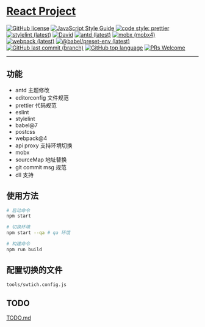 # [React Project](https://github.com/lovelope/react-project)

[![GitHub license](https://img.shields.io/badge/license-MIT-blue.svg)](https://opensource.org/licenses/MIT)
[![JavaScript Style Guide](https://img.shields.io/badge/code_style-airbnb-brightgreen.svg)](https://github.com/airbnb/javascript)
[![code style: prettier](https://img.shields.io/badge/code_style-prettier-ff69b4.svg?style=flat-square)](https://prettier.io/)
[![stylelint (latest)](https://img.shields.io/npm/v/stylelint/latest.svg?label=stylelint)](https://stylelint.io/)
[![David](https://img.shields.io/david/lovelope/react-project.svg)](https://github.com/lovelope/react-project/raw/feature/ts/package.json)
[![antd (latest)](https://img.shields.io/npm/v/antd/latest.svg?label=antd)](https://ant.design/)
[![mobx (mobx4)](https://img.shields.io/npm/v/mobx/mobx4.svg?label=mobx%40mobx4)](https://mobx.js.org/)
[![webpack (latest)](https://img.shields.io/npm/v/webpack/latest.svg?label=webpack)](https://webpack.js.org/)
[![@babel/preset-env (latest)](https://img.shields.io/npm/v/@babel/preset-env/latest.svg?label=%40babel%2Fpreset-env)](https://babeljs.io/)
[![GitHub last commit (branch)](https://img.shields.io/github/last-commit/lovelope/react-project/feature/ts.svg)](https://github.com/lovelope/react-project/commits/feature/ts)
[![GitHub top language](https://img.shields.io/github/languages/top/lovelope/react-project.svg)](https://en.wikipedia.org/wiki/JavaScript)
[![PRs Welcome](https://img.shields.io/badge/PRs-welcome-brightgreen.svg)](https://github.com/lovelope/react-project/pulls)

---

## 功能

- antd 主题修改
- editorconfig 文件规范
- prettier 代码规范
- eslint
- stylelint
- babel@7
- postcss
- webpack@4
- api proxy 支持环境切换
- mobx
- sourceMap 地址替换
- git commit msg 规范
- dll 支持

## 使用方法

```bash
# 启动命令
npm start

# 切换环境
npm start --qa # qa 环境

# 构建命令
npm run build
```

## 配置切换的文件

`tools/swtich.config.js`

## TODO

[TODO.md](./TODO.md)
